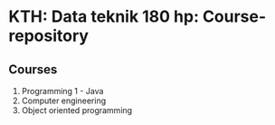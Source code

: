 # KTH: Data teknik 180 hp: Course-repository
## Courses
1. Programming 1 - Java
2. Computer engineering
3. Object oriented programming

